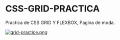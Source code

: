 # CSS-GRID-PRACTICA

Practica de CSS GRID Y FLEXBOX, Pagina de moda.

[![grid-practice.png](https://i.postimg.cc/RFsjPNgV/grid-practice.png)](https://postimg.cc/ftd2yT46)
